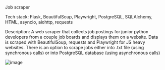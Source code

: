 Job scraper

Tech stack: 
Flask, BeautifulSoup, Playwright, PostgreSQL, SQLAlchemy, HTML, asyncio, aiohttp, requests

Description:
A web scraper that collects job postings for junior python developers from a couple job boards and displays them on a website. Data is scraped with BeautifulSoup, requests and Playwright for JS heavy websites. There is an option to scrape jobs either into .txt file (using synchronous calls) or into PostgreSQL database (using asynchronous calls)

![image](https://github.com/user-attachments/assets/8fe0cd82-f4ef-4e39-81a1-699cbe5d1930)
